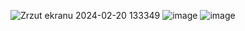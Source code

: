 ![Zrzut ekranu 2024-02-20 133349](https://github.com/szymek343t/Aplikacja-quizz/assets/109685036/f227450d-262f-4ded-9728-9b042c4ed7ca)
![image](https://github.com/szymek343t/Aplikacja-quizz/assets/109685036/b8038a09-c9ae-4320-a798-8b2257ebb192)
![image](https://github.com/szymek343t/Aplikacja-quizz/assets/109685036/cae07b5b-6642-4b75-874d-fb030496a2e7)
